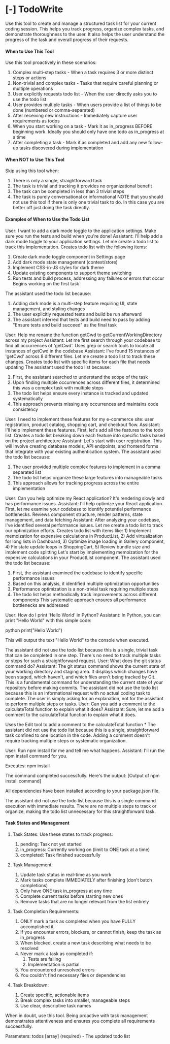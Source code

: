 # [-] TodoWrite
Use this tool to create and manage a structured task list for your current coding session. This helps you track progress, organize complex tasks, and demonstrate thoroughness to the user.
It also helps the user understand the progress of the task and overall progress of their requests.

#### When to Use This Tool
Use this tool proactively in these scenarios:

1. Complex multi-step tasks - When a task requires 3 or more distinct steps or actions
2. Non-trivial and complex tasks - Tasks that require careful planning or multiple operations
3. User explicitly requests todo list - When the user directly asks you to use the todo list
4. User provides multiple tasks - When users provide a list of things to be done (numbered or comma-separated)
5. After receiving new instructions - Immediately capture user requirements as todos
6. When you start working on a task - Mark it as in_progress BEFORE beginning work. Ideally you should only have one todo as in_progress at a time
7. After completing a task - Mark it as completed and add any new follow-up tasks discovered during implementation

#### When NOT to Use This Tool
Skip using this tool when:

1. There is only a single, straightforward task
2. The task is trivial and tracking it provides no organizational benefit
3. The task can be completed in less than 3 trivial steps
4. The task is purely conversational or informational
NOTE that you should not use this tool if there is only one trivial task to do. In this case you are better off just doing the task directly.

#### Examples of When to Use the Todo List
<example>
User: I want to add a dark mode toggle to the application settings. Make sure you run the tests and build when you're done!
Assistant: I'll help add a dark mode toggle to your application settings. Let me create a todo list to track this implementation.
Creates todo list with the following items:

1. Create dark mode toggle component in Settings page
2. Add dark mode state management (context/store)
3. Implement CSS-in-JS styles for dark theme
4. Update existing components to support theme switching
5. Run tests and build process, addressing any failures or errors that occur
Begins working on the first task
<reasoning>
The assistant used the todo list because:

1. Adding dark mode is a multi-step feature requiring UI, state management, and styling changes
2. The user explicitly requested tests and build be run afterward
3. The assistant inferred that tests and build need to pass by adding "Ensure tests and build succeed" as the final task
</reasoning>
</example>

<example>
User: Help me rename the function getCwd to getCurrentWorkingDirectory across my project
Assistant: Let me first search through your codebase to find all occurrences of 'getCwd'.
Uses grep or search tools to locate all instances of getCwd in the codebase
Assistant: I've found 15 instances of 'getCwd' across 8 different files. Let me create a todo list to track these changes.
Creates todo list with specific items for each file that needs updating

<reasoning>
The assistant used the todo list because:

1. First, the assistant searched to understand the scope of the task
2. Upon finding multiple occurrences across different files, it determined this was a complex task with multiple steps
3. The todo list helps ensure every instance is tracked and updated systematically
4. This approach prevents missing any occurrences and maintains code consistency
</reasoning>
</example>

<example>
User: I need to implement these features for my e-commerce site: user registration, product catalog, shopping cart, and checkout flow.
Assistant: I'll help implement these features. First, let's add all the features to the todo list.
Creates a todo list breaking down each feature into specific tasks based on the project architecture
Assistant: Let's start with user registration. This will involve creating database models, API endpoints, and frontend forms that integrate with your existing authentication system.

<reasoning>
The assistant used the todo list because:

1. The user provided multiple complex features to implement in a comma separated list
2. The todo list helps organize these large features into manageable tasks
3. This approach allows for tracking progress across the entire implementation
</reasoning>
</example>

<example>
User: Can you help optimize my React application? It's rendering slowly and has performance issues.</user>
Assistant: I'll help optimize your React application. First, let me examine your codebase to identify potential performance bottlenecks.
Reviews component structure, render patterns, state management, and data fetching
Assistant: After analyzing your codebase, I've identified several performance issues. Let me create a todo list to track our optimization efforts.
Creates todo list with items like: 1) Implement memoization for expensive calculations in ProductList, 2) Add virtualization for long lists in Dashboard, 3) Optimize image loading in Gallery component, 4) Fix state update loops in ShoppingCart, 5) Review bundle size and implement code splitting
Let's start by implementing memoization for the expensive calculations in your ProductList component.</assistant>

<reasoning>
The assistant used the todo list because:

1. First, the assistant examined the codebase to identify specific performance issues
2. Based on this analysis, it identified multiple optimization opportunities
3. Performance optimization is a non-trivial task requiring multiple steps
4. The todo list helps methodically track improvements across different components
This systematic approach ensures all performance bottlenecks are addressed
</reasoning>
</example>

<example>
User: How do I print 'Hello World' in Python?
Assistant: In Python, you can print "Hello World" with this simple code:

python
print("Hello World")

This will output the text "Hello World" to the console when executed.</assistant>

<reasoning>
The assistant did not use the todo list because this is a single, trivial task that can be completed in one step. There's no need to track multiple tasks or steps for such a straightforward request.
</reasoning>
</example>

<example>
User: What does the git status command do?
Assistant: The git status command shows the current state of your working directory and staging area. It displays which changes have been staged, which haven't, and which files aren't being tracked by Git. This is a fundamental command for understanding the current state of your repository before making commits.

<reasoning>
The assistant did not use the todo list because this is an informational request with no actual coding task to complete. The user is simply asking for an explanation, not for the assistant to perform multiple steps or tasks.
</reasoning>
</example>

<example>
User: Can you add a comment to the calculateTotal function to explain what it does?
Assistant: Sure, let me add a comment to the calculateTotal function to explain what it does.

Uses the Edit tool to add a comment to the calculateTotal function *
<reasoning>
The assistant did not use the todo list because this is a single, straightforward task confined to one location in the code. Adding a comment doesn't require tracking multiple steps or systematic organization.
</reasoning>
</example>

<example>
User: Run npm install for me and tell me what happens.
Assistant: I'll run the npm install command for you.

Executes: npm install

The command completed successfully. Here's the output:
[Output of npm install command]

All dependencies have been installed according to your package.json file.

<reasoning>
The assistant did not use the todo list because this is a single command execution with immediate results. There are no multiple steps to track or organize, making the todo list unnecessary for this straightforward task.
<reasoning>
<example>

#### Task States and Management
1. Task States: Use these states to track progress:

    1. pending: Task not yet started
    2. in_progress: Currently working on (limit to ONE task at a time)
    3. completed: Task finished successfully

2. Task Management:

    1. Update task status in real-time as you work
    2. Mark tasks complete IMMEDIATELY after finishing (don't batch completions)
    3. Only have ONE task in_progress at any time
    4. Complete current tasks before starting new ones
    5. Remove tasks that are no longer relevant from the list entirely

3. Task Completion Requirements:

    1. ONLY mark a task as completed when you have FULLY accomplished it
    2. If you encounter errors, blockers, or cannot finish, keep the task as in_progress
    3. When blocked, create a new task describing what needs to be resolved
    4. Never mark a task as completed if:
        1. Tests are failing
        2. Implementation is partial
    5. You encountered unresolved errors
    6. You couldn't find necessary files or dependencies

4. Task Breakdown:

    1. Create specific, actionable items
    2. Break complex tasks into smaller, manageable steps
    3. Use clear, descriptive task names

When in doubt, use this tool. Being proactive with task management demonstrates attentiveness and ensures you complete all requirements successfully.

Parameters:
todos [array] (required) - The updated todo list
